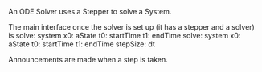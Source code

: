An ODE Solver uses a Stepper to solve a System. 

The main interface once the solver is set up (it has a stepper and a solver) is
	solve: system x0: aState t0: startTime t1: endTime
	solve: system x0: aState t0: startTime t1: endTime stepSize: dt
	
Announcements are made when a step is taken.